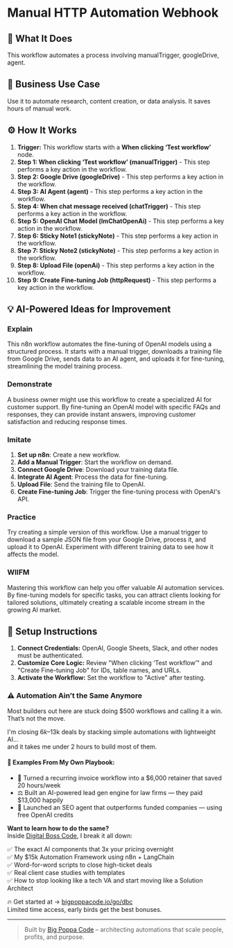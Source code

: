 # Manual HTTP Automation Webhook

## 🚀 What It Does
This workflow automates a process involving manualTrigger, googleDrive, agent.

## 💼 Business Use Case
Use it to automate research, content creation, or data analysis. It saves hours of manual work.

## ⚙️ How It Works
1.  **Trigger:** This workflow starts with a **When clicking ‘Test workflow’** node.
2. **Step 1: When clicking ‘Test workflow’ (manualTrigger)** - This step performs a key action in the workflow.
3. **Step 2: Google Drive (googleDrive)** - This step performs a key action in the workflow.
4. **Step 3: AI Agent (agent)** - This step performs a key action in the workflow.
5. **Step 4: When chat message received (chatTrigger)** - This step performs a key action in the workflow.
6. **Step 5: OpenAI Chat Model (lmChatOpenAi)** - This step performs a key action in the workflow.
7. **Step 6: Sticky Note1 (stickyNote)** - This step performs a key action in the workflow.
8. **Step 7: Sticky Note2 (stickyNote)** - This step performs a key action in the workflow.
9. **Step 8: Upload File (openAi)** - This step performs a key action in the workflow.
10. **Step 9: Create Fine-tuning Job (httpRequest)** - This step performs a key action in the workflow.

## 💡 AI-Powered Ideas for Improvement
### Explain
This n8n workflow automates the fine-tuning of OpenAI models using a structured process. It starts with a manual trigger, downloads a training file from Google Drive, sends data to an AI agent, and uploads it for fine-tuning, streamlining the model training process.

### Demonstrate
A business owner might use this workflow to create a specialized AI for customer support. By fine-tuning an OpenAI model with specific FAQs and responses, they can provide instant answers, improving customer satisfaction and reducing response times.

### Imitate
1. **Set up n8n**: Create a new workflow.
2. **Add a Manual Trigger**: Start the workflow on demand.
3. **Connect Google Drive**: Download your training data file.
4. **Integrate AI Agent**: Process the data for fine-tuning.
5. **Upload File**: Send the training file to OpenAI.
6. **Create Fine-tuning Job**: Trigger the fine-tuning process with OpenAI's API.

### Practice
Try creating a simple version of this workflow. Use a manual trigger to download a sample JSON file from your Google Drive, process it, and upload it to OpenAI. Experiment with different training data to see how it affects the model.

### WIIFM
Mastering this workflow can help you offer valuable AI automation services. By fine-tuning models for specific tasks, you can attract clients looking for tailored solutions, ultimately creating a scalable income stream in the growing AI market.

## 🔧 Setup Instructions
1. **Connect Credentials:** OpenAI, Google Sheets, Slack, and other nodes must be authenticated.
2. **Customize Core Logic:** Review "When clicking ‘Test workflow’" and "Create Fine-tuning Job" for IDs, table names, and URLs.
3. **Activate the Workflow:** Set the workflow to "Active" after testing.

### ⚠️ Automation Ain’t the Same Anymore

Most builders out here are stuck doing $500 workflows and calling it a win.  
That’s not the move.  

I'm closing $6k–$13k deals by stacking simple automations with lightweight AI...  
and it takes me under 2 hours to build most of them.

#### 🧠 Examples From My Own Playbook:
- 🔁 Turned a recurring invoice workflow into a $6,000 retainer that saved 20 hours/week  
- ⚖️ Built an AI-powered lead gen engine for law firms — they paid $13,000 happily  
- 🚀 Launched an SEO agent that outperforms funded companies — using free OpenAI credits  

**Want to learn how to do the same?**  
Inside [Digital Boss Code](https://bigpoppacode.io/go/dbc), I break it all down:

✅ The exact AI components that 3x your pricing overnight  
✅ My $15k Automation Framework using n8n + LangChain  
✅ Word-for-word scripts to close high-ticket deals  
✅ Real client case studies with templates  
✅ How to stop looking like a tech VA and start moving like a Solution Architect  

🔥 Get started at → [bigpoppacode.io/go/dbc](https://bigpoppacode.io/go/dbc)  
Limited time access, early birds get the best bonuses.

---
> Built by [Big Poppa Code](https://bigpoppacode.io) – architecting automations that scale people, profits, and purpose.
